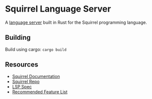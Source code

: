 # Squirrel Language Server

A [language server](https://langserver.org/) built in Rust for the Squirrel programming language.

## Building

Build using cargo: `cargo build`

## Resources

* [Squirrel Documentation](http://www.squirrel-lang.org/squirreldoc/reference/introduction.html)
* [Squirrel Repo](https://github.com/albertodemichelis/squirrel)
* [LSP Spec](https://microsoft.github.io/language-server-protocol/specifications/lsp/3.17/specification/)
* [Recommended Feature List](https://code.visualstudio.com/api/language-extensions/programmatic-language-features)